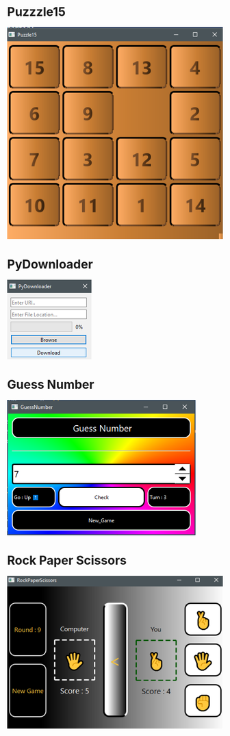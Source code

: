 # Puzzzle15

![gameshot](puzzle15\Screenshot.png)


# PyDownloader

![shot](PyDownloader\Screenshot.png)

# Guess Number

![gameshot](GuessNumber\Screenshot.PNG)

# Rock Paper Scissors

![shot](RockPaperScissors\Screenshot.png)